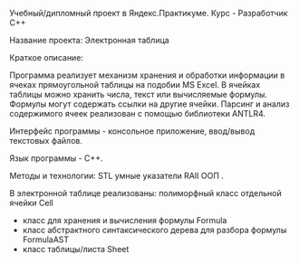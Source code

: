 Учебный/дипломный проект в Яндекс.Практикуме. Курс - Разработчик С++

Название проекта: Электронная таблица

Краткое описание:

Программа реализует механизм хранения и обработки информации в ячеках прямоугольной таблицы на подобии MS Excel. В ячейках таблицы можно хранить числа, текст или вычисляемые формулы. Формулы могут содержать ссылки на другие ячейки. Парсинг и анализ содержимого ячеек реализован с помощью библиотеки ANTLR4.

Интерфейс программы - консольное приложение, ввод/вывод текстовых файлов.

Язык программы - C++.

Методы и технологии: STL умные указатели RAII ООП .

В электронной таблице реализованы:
полиморфный класс отдельной ячейки Cell
- класс для хранения и вычисления формулы Formula
- класс абстрактного синтаксического дерева для разбора формулы FormulaAST
- класс таблицы/листа Sheet


